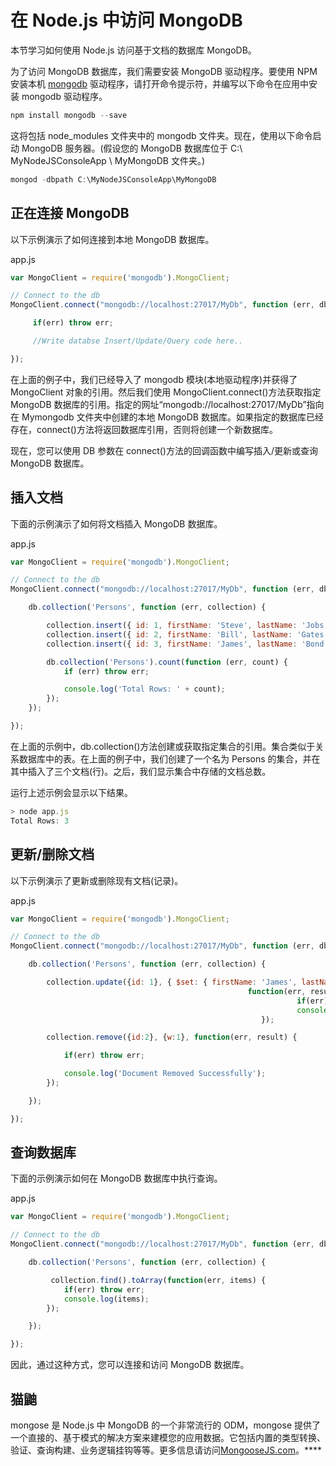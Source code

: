 # 在 Node.js 中访问 MongoDB



本节学习如何使用 Node.js 访问基于文档的数据库 MongoDB。

为了访问 MongoDB 数据库，我们需要安装 MongoDB 驱动程序。要使用 NPM 安装本机 [mongodb](https://www.npmjs.com/package/mongodb) 驱动程序，请打开命令提示符，并编写以下命令在应用中安装 mongodb 驱动程序。

```js
npm install mongodb --save
```

这将包括 node_modules 文件夹中的 mongodb 文件夹。现在，使用以下命令启动 MongoDB 服务器。(假设您的 MongoDB 数据库位于 C:\ MyNodeJSConsoleApp \ MyMongoDB 文件夹。)

```js
mongod -dbpath C:\MyNodeJSConsoleApp\MyMongoDB
```

## 正在连接 MongoDB

以下示例演示了如何连接到本地 MongoDB 数据库。

app.js 

```js
var MongoClient = require('mongodb').MongoClient;

// Connect to the db
MongoClient.connect("mongodb://localhost:27017/MyDb", function (err, db) {

     if(err) throw err;

     //Write databse Insert/Update/Query code here..

}); 
```

在上面的例子中，我们已经导入了 mongodb 模块(本地驱动程序)并获得了 MongoClient 对象的引用。然后我们使用 MongoClient.connect()方法获取指定 MongoDB 数据库的引用。指定的网址“mongodb://localhost:27017/MyDb”指向在 Mymongodb 文件夹中创建的本地 MongoDB 数据库。如果指定的数据库已经存在，connect()方法将返回数据库引用，否则将创建一个新数据库。

现在，您可以使用 DB 参数在 connect()方法的回调函数中编写插入/更新或查询 MongoDB 数据库。

## 插入文档

下面的示例演示了如何将文档插入 MongoDB 数据库。

app.js 

```js
var MongoClient = require('mongodb').MongoClient;

// Connect to the db
MongoClient.connect("mongodb://localhost:27017/MyDb", function (err, db) {

    db.collection('Persons', function (err, collection) {

        collection.insert({ id: 1, firstName: 'Steve', lastName: 'Jobs' });
        collection.insert({ id: 2, firstName: 'Bill', lastName: 'Gates' });
        collection.insert({ id: 3, firstName: 'James', lastName: 'Bond' });

        db.collection('Persons').count(function (err, count) {
            if (err) throw err;

            console.log('Total Rows: ' + count);
        });
    });

}); 
```

在上面的示例中，db.collection()方法创建或获取指定集合的引用。集合类似于关系数据库中的表。在上面的例子中，我们创建了一个名为 Persons 的集合，并在其中插入了三个文档(行)。之后，我们显示集合中存储的文档总数。

运行上述示例会显示以下结果。

```js
> node app.js
Total Rows: 3
```

## 更新/删除文档

以下示例演示了更新或删除现有文档(记录)。

app.js 

```js
var MongoClient = require('mongodb').MongoClient;

// Connect to the db
MongoClient.connect("mongodb://localhost:27017/MyDb", function (err, db) {

    db.collection('Persons', function (err, collection) {

        collection.update({id: 1}, { $set: { firstName: 'James', lastName: 'Gosling'} }, {w:1},
                                                     function(err, result){
                                                                if(err) throw err;    
                                                                console.log('Document Updated Successfully');
                                                        });

        collection.remove({id:2}, {w:1}, function(err, result) {

            if(err) throw err;    

            console.log('Document Removed Successfully');
        });

    });

}); 
```

## 查询数据库

下面的示例演示如何在 MongoDB 数据库中执行查询。

app.js 

```js
var MongoClient = require('mongodb').MongoClient;

// Connect to the db
MongoClient.connect("mongodb://localhost:27017/MyDb", function (err, db) {

    db.collection('Persons', function (err, collection) {

         collection.find().toArray(function(err, items) {
            if(err) throw err;    
            console.log(items);            
        });

    });

}); 
```

因此，通过这种方式，您可以连接和访问 MongoDB 数据库。

## 猫鼬

mongose 是 Node.js 中 MongoDB 的一个非常流行的 ODM，mongose 提供了一个直接的、基于模式的解决方案来建模您的应用数据。它包括内置的类型转换、验证、查询构建、业务逻辑挂钩等等。更多信息请访问[MongooseJS.com](http://mongoosejs.com/)。****